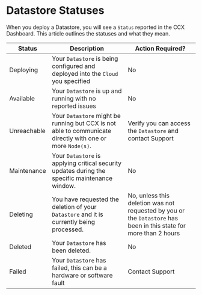 <!-- Parent: CCX-Docs -->
<!-- Parent: End-Users -->
<!-- Title: Datastore-Statuses -->
<!-- Title: Datastore-Statuses -->

# Datastore Statuses

When you deploy a Datastore, you will see a `Status` reported in the CCX Dashboard. This article outlines the statuses and what they mean.

| **Status**  | **Description**                                                                                           | **Action Required?**                                                                                              |
| ----------- | --------------------------------------------------------------------------------------------------------- | ----------------------------------------------------------------------------------------------------------------- |
| Deploying   | Your `Datastore` is being configured and deployed into the `Cloud` you specified                          | No                                                                                                                |
| Available   | Your `Datastore` is up and running with no reported issues                                                | No                                                                                                                |
| Unreachable | Your `Datastore` might be running but CCX is not able to communicate directly with one or more `Node(s)`. | Verify you can access the `Datastore` and contact Support                                                         |
| Maintenance | Your `Datastore` is applying critical security updates during the specific maintenance window.            | No                                                                                                                |
| Deleting    | You have requested the deletion of your `Datastore` and it is currently being processed.                  | No, unless this deletion was not requested by you or the `Datastore` has been in this state for more than 2 hours |
| Deleted     | Your `Datastore` has been deleted.                                                                        | No                                                                                                                |
| Failed      | Your `Datastore` has failed, this can be a hardware or software fault                                     | Contact Support                                                                                                   |
